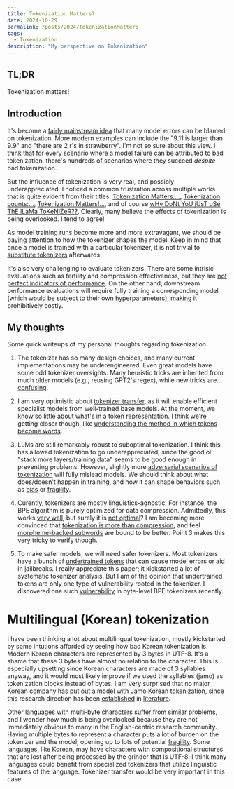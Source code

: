 ```yaml
---
title: Tokenization Matters?
date: 2024-10-29
permalink: /posts/2024/TokenizationMatters
tags:
  - Tokenization
description: "My perspective on Tokenization"
---
```


## TL;DR
Tokenization matters!

## Introduction
It's become a [fairly mainstream idea](https://youtu.be/zduSFxRajkE?t=6711) that many model errors can be blamed on tokenization. More modern examples can include the "9.11 is larger than 9.9" and "there are 2 r's in strawberry".
I'm not so sure about this view. I think that for every scenario where a model failure can be attributed to bad tokenization, there's hundreds of scenarios where they succeed *despite* bad tokenization.

But the influence of tokenization is very real, and possibly underappreciated.
I noticed a common frustration across multiple works that is quite evident from their titles. [Tokenization Matters:...](https://aclanthology.org/2024.findings-naacl.113/), [Tokenization counts:...](https://arxiv.org/abs/2402.14903), [Tokenization Matters!...](https://arxiv.org/abs/2405.17067), and of course [wHy DoNt YoU jUsT uSe ThE lLaMa ToKeNiZeR??](https://huggingface.co/blog/catherinearnett/dangers-of-tokenizer-recycling).
Clearly, many believe the effects of tokenization is being overlooked. I tend to agree!

As model training runs become more and more extravagant, we should be paying attention to how the tokenizer shapes the model.
Keep in mind that once a model is trained with a particular tokenizer, it is not trivial to [substitute tokenizers](https://arxiv.org/abs/2405.07883) afterwards.

It's also very challenging to evaluate tokenizers. There are some intrisic evaluations such as fertility and compression effectiveness, but they are [not perfect indicators of performance](https://arxiv.org/pdf/2402.18376). On the other hand, downstream performance evaluations will require fully training a corresponding model (which would be subject to their own hyperparameters), making it prohibitively costly.

## My thoughts

Some quick writeups of my personal thoughts regarding tokenization.

1. The tokenizer has so many design choices, and many current implementations may be underengineered. Even great models have some odd tokenizer oversights. Many heuristic tricks are inherited from much older models (e.g., reusing GPT2's regex), while new tricks are... [confusing](https://tokencontributions.substack.com/p/pre-tokenization-on-punctuation-in).

2. I am very optimistic about [tokenizer transfer](https://arxiv.org/abs/2405.07883), as it will enable efficient specialist models from well-trained base models. At the moment, we know so little about what's in a token representation. I think we're getting closer though, like [understanding the method in which tokens become words](https://footprints.baulab.info/).

3. LLMs are still remarkably robust to suboptimal tokenization. I think this has allowed tokenization to go underappreciated, since the good ol' "stack more layers/training data" seems to be good enough in preventing problems. However, slightly more [adversarial scenarios of tokenization](https://arxiv.org/abs/2405.17067) will fully mislead models. We should think about what does/doesn't happen in training, and how it can shape behaviors such as [bias](https://aclanthology.org/2024.findings-naacl.113/) or [fragility](https://arxiv.org/abs/2410.23684).

4. Curently, tokenizers are mostly linguistics-agnostic. For instance, the BPE algorithm is purely optimized for data compression. Admittedly, this works [very well](https://aclanthology.org/2024.findings-acl.134/), but surely it is [not optimal](https://aclanthology.org/2020.findings-emnlp.414/)? I am becoming more convinced that [tokenization is more than compression](https://arxiv.org/abs/2402.18376), and feel [morpheme-backed subwords](https://aclanthology.org/2024.acl-long.804/) are bound to be better. Point 3 makes this very tricky to verify though.

5. To make safer models, we will need safer tokenizers. Most tokenizers have a bunch of [undertrained tokens](https://arxiv.org/abs/2405.05417) that can cause model errors or aid in jailbreaks. I really appreciate this paper; it kickstarted a lot of systematic tokenizer analysis. But I am of the opinion that undertrained tokens are only one type of vulnerability rooted in the tokenizer. I discovered one such [vulnerability](https://arxiv.org/abs/2410.23684) in byte-level BPE tokenizers recently.



# Multilingual (Korean) tokenization
I have been thinking a lot about multilingual tokenization, mostly kickstarted by some intutions afforded by seeing how bad Korean tokenization is.
Modern Korean characters are represented by 3 bytes in UTF-8. It's a shame that these 3 bytes have almost no relation to the character. This is especially upsetting since Korean characters are made of 3 syllables anyway, and it would most likely improve if we used the syllables (jamo) as tokenization blocks instead of bytes.
I am very surprised that no major Korean company has put out a model with Jamo Korean tokenization, since this research direction has been [established](https://aclanthology.org/2020.lrec-1.429.pdf) in [literature](https://koreascience.kr/article/JAKO202111037333482.page).

Other languages with multi-byte characters suffer from similar problems, and I wonder how much is being overlooked because they are not immediately obvious to many in the English-centric research community.
Having multiple bytes to represent a character puts a lot of burden on the tokenizer and the model, opening up to lots of potential [fragility](https://arxiv.org/abs/2410.23684).
Some languages, like Korean, may have characters with compositional structures that are lost after being processed by the grinder that is UTF-8.
I think many languages could benefit from specialized tokenizers that utilize linguistic features of the language. Tokenizer transfer would be very important in this case.